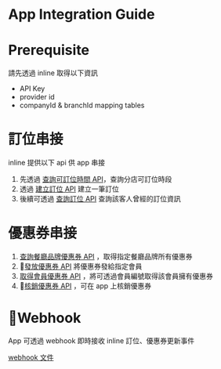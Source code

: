 # App Integration Guide

# Prerequisite

請先透過 inline 取得以下資訊

- API Key
- provider id
- companyId & branchId mapping tables

# 訂位串接

inline 提供以下 api 供 app 串接

1. 先透過 [查詢可訂位時間 API](https://api.inlineapps.com/docs/#/bookings/getBookingCapacitiesV2)，查詢分店可訂位時段
2. 透過 [建立訂位 API](https://api.inlineapps.com/docs/#/reservations/createReservation) 建立一筆訂位
3. 後續可透過 [查詢訂位 API](https://api.inlineapps.com/docs/#/third_party/thirdPartyMemberQueryReservations) 查詢該客人曾經的訂位資訊

# 優惠券串接

1. [查詢餐廳品牌優惠券 API](https://api.inlineapps.com/docs/#/vouchers/getVouchers) ，取得指定餐廳品牌所有優惠券
2. [發放優惠券 API](https://api.inlineapps.com/docs/#/vouchers/issueThirdPartyMemberVoucher) 將優惠券發給指定會員
3. [取得會員優惠券 API](https://api.inlineapps.com/docs/#/vouchers/getThirdPartyMemberIssuedVouchers) ，將可透過會員編號取得該會員擁有優惠券
4. [核銷優惠券 API](https://api.inlineapps.com/docs/#/vouchers/useIssuedVoucher) ，可在 app 上核銷優惠券

# Webhook

App 可透過 webhook 即時接收 inline 訂位、優惠券更新事件

[webhook 文件](./webhook.md)
